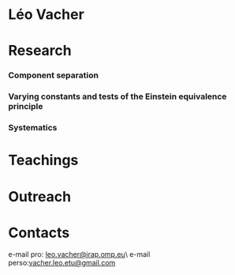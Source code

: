 # Léo Vacher 

# Research

### Component separation 
### Varying constants and tests of the Einstein equivalence principle
### Systematics

# Teachings

# Outreach 
# Contacts

e-mail pro: leo.vacher@irap.omp.eu\\
e-mail perso:vacher.leo.etu@gmail.com

